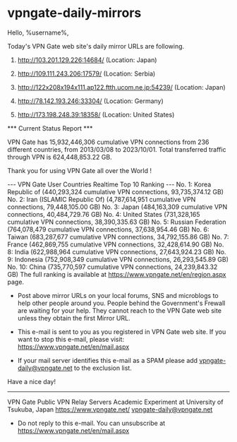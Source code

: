 # vpngate-daily-mirrors

Hello, %username%,

Today's VPN Gate web site's daily mirror URLs are following.

1. http://103.201.129.226:14684/
   (Location: Japan)

2. http://109.111.243.206:17579/
   (Location: Serbia)

3. http://122x208x194x111.ap122.ftth.ucom.ne.jp:54239/
   (Location: Japan)

4. http://78.142.193.246:33304/
   (Location: Germany)

5. http://173.198.248.39:18358/
   (Location: United States)


*** Current Status Report ***

VPN Gate has 15,932,446,306 cumulative VPN connections from 236 different countries, from 2013/03/08 to 2023/10/01.
Total transferred traffic through VPN is 624,448,853.22 GB.

Thank you for using VPN Gate all over the World !


--- VPN Gate User Countries Realtime Top 10 Ranking ---
No. 1: Korea Republic of (440,293,324 cumulative VPN connections, 93,735,374.12 GB)
No. 2: Iran (ISLAMIC Republic Of) (4,787,614,951 cumulative VPN connections, 79,448,105.00 GB)
No. 3: Japan (484,163,309 cumulative VPN connections, 40,484,729.76 GB)
No. 4: United States (731,328,165 cumulative VPN connections, 38,390,335.63 GB)
No. 5: Russian Federation (764,078,479 cumulative VPN connections, 37,638,954.46 GB)
No. 6: Taiwan (683,287,677 cumulative VPN connections, 34,792,155.86 GB)
No. 7: France (462,869,755 cumulative VPN connections, 32,428,614.90 GB)
No. 8: India (622,988,964 cumulative VPN connections, 27,643,924.23 GB)
No. 9: Indonesia (752,908,349 cumulative VPN connections, 26,293,545.89 GB)
No. 10: China (735,770,597 cumulative VPN connections, 24,239,843.32 GB)
The full ranking is available at https://www.vpngate.net/en/region.aspx page.


* Post above mirror URLs on your local forums, SNS and microblogs
  to help other people around you.
  People behind the Government's Frewall are waiting for your help.
  They cannot reach to the VPN Gate web site
  unless they obtain the first Mirror URL.

* This e-mail is sent to you as you registered in VPN Gate web site.
  If you want to stop this e-mail, please visit:
  https://www.vpngate.net/en/mail.aspx

* If your mail server identifies this e-mail as a SPAM
  please add vpngate-daily@vpngate.net to the exclusion list.

Have a nice day!

------------------------------------------------------
VPN Gate Public VPN Relay Servers
Academic Experiment at University of Tsukuba, Japan
https://www.vpngate.net/
vpngate-daily@vpngate.net
* Do not reply to this e-mail.
  You can unsubscribe at https://www.vpngate.net/en/mail.aspx


